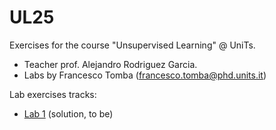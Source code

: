 # UL25
Exercises for the course "Unsupervised Learning" @ UniTs. 

- Teacher prof. Alejandro Rodriguez Garcia.  
- Labs by Francesco Tomba (francesco.tomba@phd.units.it)

Lab exercises tracks:

- [Lab 1](lab1.pdf) (solution, to be)
